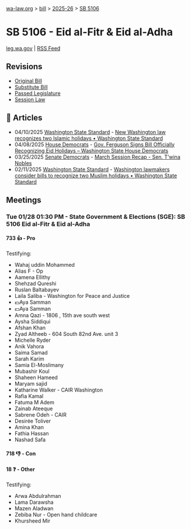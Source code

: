 [wa-law.org](/) > [bill](/bill/) > [2025-26](/bill/2025-26/) > [SB 5106](/bill/2025-26/sb/5106/)

# SB 5106 - Eid al-Fitr & Eid al-Adha
[leg.wa.gov](https://app.leg.wa.gov/billsummary?BillNumber=5106&Year=2025&Initiative=false) | [RSS Feed](./rss.xml)

## Revisions
* [Original Bill](1/)
* [Substitute Bill](S/)
* [Passed Legislature](S.PL/)
* [Session Law](S.SL/)

## 📰 Articles
* 04/10/2025 [Washington State Standard](/org/washington_state_standard/) - [New Washington law recognizes two Islamic holidays • Washington State Standard](https://washingtonstatestandard.com/2025/04/09/new-washington-law-recognizes-two-islamic-holidays/#:~:text=Senate%20Bill%205106)
* 04/08/2025 [House Democrats](/org/house_democrats/) - [Gov. Ferguson Signs Bill Officially Recognizing Eid Holidays – Washington State House Democrats](https://housedemocrats.wa.gov/blog/2025/04/08/gov-ferguson-signs-bill-officially-recognizing-eid-holidays/#:~:text=Senate%20Bill%205106)
* 03/25/2025 [Senate Democrats](/org/senate_democrats/) - [March Session Recap - Sen. T’wina Nobles](https://senatedemocrats.wa.gov/nobles/2025/03/25/march-session-recap-2/#:~:text=Senate%20Bill%205106)
* 02/11/2025 [Washington State Standard](/org/washington_state_standard/) - [Washington lawmakers consider bills to recognize two Muslim holidays • Washington State Standard](https://washingtonstatestandard.com/2025/02/11/washington-lawmakers-consider-bills-to-recognize-two-muslim-holidays/#:~:text=Senate%20Bill%205106)

## Meetings
### Tue 01/28 01:30 PM - State Government & Elections (SGE): SB 5106 Eid al-Fitr & Eid al-Adha
#### 733 👍 - Pro
Testifying:
* Wahaj uddin Mohammed
* Alias F - Op
* Aamena Ellithy
* Shehzad Qureshi
* Ruslan Baltabayev
* Laila Saliba - Washington for Peace and Justice
* 💵Aya Samman
* 💵Aya Samman
* Amna Qazi - 1806 , 15th ave south west
* Aysha Siddiqui
* Afshan Khan
* Zyad Altheeb - 604 South 82nd Ave. unit 3
* Michelle Ryder
* Anik Vahora
* Saima Samad
* Sarah Karim
* Samia El-Moslimany
* Mubashir Koul
* Shaheen Hameed
* Maryam sajid
* Katharine Walker - CAIR Washington
* Rafia Kamal
* Fatuma M Adem
* Zainab Ateeque
* Sabrene Odeh - CAIR
* Desirée Toliver
* Amina Khan
* Fathia Hassan
* Nashad Safa

#### 718 👎 - Con

#### 18 ❓ - Other
Testifying:
* Arwa Abdulrahman
* Lama Darawsha
* Mazen Aladwan
* Zebiba Nur - Open hand childcare
* Khursheed Mir
